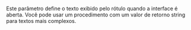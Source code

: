 Este parâmetro define o texto exibido pelo rótulo quando a interface é aberta. Você pode usar um procedimento com um valor de retorno string para textos mais complexos.